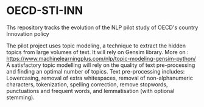 # OECD-STI-INN
Ths repository tracks the evolution of the NLP pilot study of OECD's country Innovation policy

The pilot project uses topic modeling, a technique to extract the hidden topics from large volumes of text. It will rely on Gensim library. More on : https://www.machinelearningplus.com/nlp/topic-modeling-gensim-python/
A satisfactory topic modelling will rely on the quality of text pre-processing and finding an optimal number of topics.
Text pre-processing includes: Lowercasing, removal of extra whitespaces, removal of non-alphanumeric characters, tokenization, spelling correction, remove stopwords, punctuations and frequent words, and lemmatisation (with optional stemming).





